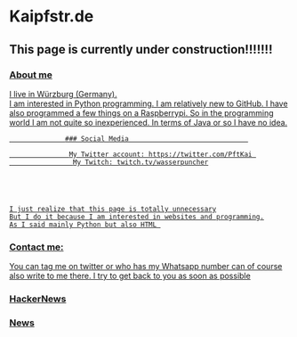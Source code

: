 <script src="https://app.embed.im/snow.js" defer></script>

# Kaipfstr.de
## This page is currently under construction!!!!!!!

<a href="https://wwww.Kaipfstr.de">
                      
### About me
I live in Würzburg (Germany). <br>
I am interested in Python programming. 
I am relatively new to GitHub.
I have also programmed a few things on a Raspberrypi. 
So in the programming world I am not quite so inexperienced. 
In terms of Java or so I have no idea. 




                  ### Social Media                              

                   My Twitter account: https://twitter.com/PftKai 
                    My Twitch: twitch.tv/wasserpuncher





    I just realize that this page is totally unnecessary
    But I do it because I am interested in websites and programming.
    As I said mainly Python but also HTML 




### Contact me: 
You can tag me on twitter or who has my Whatsapp number can of course also write to me there. 
I try to get back to you as soon as possible



              



### HackerNews     



### News

  







